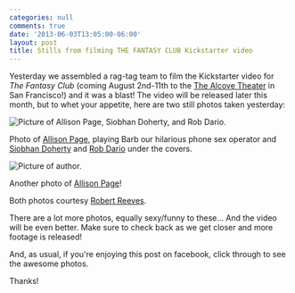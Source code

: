 ```yaml
---
categories: null
comments: true
date: '2013-06-03T13:05:00-06:00'
layout: post
title: Stills from filming THE FANTASY CLUB Kickstarter video
---
```


Yesterday we assembled a rag-tag team to film the Kickstarter video for *The Fantasy Club* (coming August 2nd-11th to the [The Alcove Theater](http://thealcovetheater.com/) in San Francisco!) and it was a blast! The video will be released later this month, but to whet your appetite, here are two still photos taken yesterday:

![Picture of Allison Page, Siobhan Doherty, and Rob Dario.](/images/tfckickstarter1.jpg)

Photo of [Allison Page](https://twitter.com/AllisonLynnPage), playing Barb our hilarious phone sex operator and [Siobhan Doherty](http://www.siobhanmariedoherty.com/) and [Rob Dario](https://sites.google.com/site/thenewrobdariotimes/) under the covers.

![Picture of author.](/images/tfckickstarter2.jpg)

Another photo of [Allison Page](https://twitter.com/AllisonLynnPage)!

Both photos courtesy [Robert Reeves](http://suckypictures.blogspot.com/?zx=da79e9239054d5d).

There are a lot more photos, equally sexy/funny to these... And the video will be even better. Make sure to check back as we get closer and more footage is released!

And, as usual, if you're enjoying this post on facebook, click through to see the awesome photos.

Thanks!